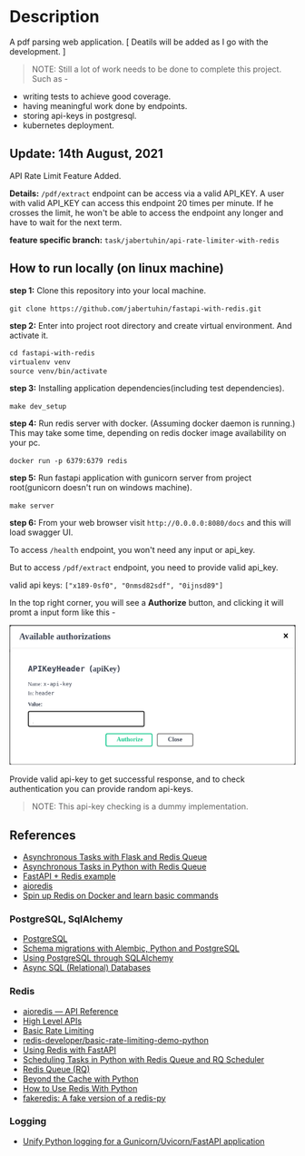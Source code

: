 # Description
A pdf parsing web application. [ Deatils will be added as I go with the development. ]

> NOTE: Still a lot of work needs to be done to complete this project. Such as -
- writing tests to achieve good coverage.
- having meaningful work done by endpoints.
- storing api-keys in postgresql.
- kubernetes deployment.

## Update: 14th August, 2021
API Rate Limit Feature Added.

**Details:** `/pdf/extract` endpoint can be access via a valid API_KEY. A user with valid API_KEY can access this endpoint 20 times per minute. If he crosses the limit, he won't be able to access the endpoint any longer and have to wait for the next term.

**feature specific branch:** `task/jabertuhin/api-rate-limiter-with-redis`

## How to run locally (on linux machine)

**step 1:** Clone this repository into your local machine.

`git clone https://github.com/jabertuhin/fastapi-with-redis.git`

**step 2:** Enter into project root directory and create virtual environment. And activate it.

```
cd fastapi-with-redis
virtualenv venv
source venv/bin/activate
```

**step 3:** Installing application dependencies(including test dependencies).

`make dev_setup`

**step 4:** Run redis server with docker. (Assuming docker daemon is running.) This may take some time, depending on redis docker image availability on your pc.

`docker run -p 6379:6379 redis`

**step 5:** Run fastapi application with gunicorn server from project root(gunicorn doesn't run on windows machine).

`make server`

**step 6:** From your web browser visit `http://0.0.0.0:8080/docs` and this will load swagger UI.

To access `/health` endpoint, you won't need any input or api_key.

But to access `/pdf/extract` endpoint, you need to provide valid api_key.

valid api keys: `["x189-0sf0", "0nmsd82sdf", "0ijnsd89"]`

In the top right corner, you will see a **Authorize** button, and clicking it will promt a input form like this -

![](authorize-with-apikey.png)

Provide valid api-key to get successful response, and to check authentication you can provide random api-keys. 

> NOTE: This api-key checking is a dummy implementation.



## References
- [Asynchronous Tasks with Flask and Redis Queue](https://testdriven.io/blog/asynchronous-tasks-with-flask-and-redis-queue/)
- [Asynchronous Tasks in Python with Redis Queue](https://www.twilio.com/blog/asynchronous-tasks-in-python-with-redis-queue)
- [FastAPI + Redis example](https://python-dependency-injector.ets-labs.org/examples/fastapi-redis.html)
- [aioredis](https://github.com/aio-libs/aioredis-py)
- [Spin up Redis on Docker and learn basic commands](https://youtu.be/ZkwKyUZWkp4)

### PostgreSQL, SqlAlchemy
- [PostgreSQL](https://www.fullstackpython.com/postgresql.html)
- [Schema migrations with Alembic, Python and PostgreSQL](https://www.compose.com/articles/schema-migrations-with-alembic-python-and-postgresql/)
- [Using PostgreSQL through SQLAlchemy](https://www.compose.com/articles/using-postgresql-through-sqlalchemy/)
- [Async SQL (Relational) Databases](https://fastapi.tiangolo.com/advanced/async-sql-databases/)

### Redis
- [aioredis — API Reference](https://aioredis.readthedocs.io/en/v1.3.0/api_reference.html)
- [High Level APIs](https://aioredis.readthedocs.io/en/latest/api/high-level/)
- [Basic Rate Limiting](https://redislabs.com/redis-best-practices/basic-rate-limiting/)
- [redis-developer/basic-rate-limiting-demo-python](https://github.com/redis-developer/basic-rate-limiting-demo-python)
- [Using Redis with FastAPI](https://developer.redislabs.com/develop/python/fastapi/)
- [Scheduling Tasks in Python with Redis Queue and RQ Scheduler](https://www.twilio.com/blog/scheduling-tasks-in-python-with-redis-queue-and-rq-scheduler)
- [Redis Queue (RQ)](https://www.fullstackpython.com/redis-queue-rq.html)
- [Beyond the Cache with Python](https://redis.com/blog/beyond-the-cache-with-python/)
- [How to Use Redis With Python](https://realpython.com/python-redis/)
- [fakeredis: A fake version of a redis-py](https://github.com/jamesls/fakeredis)


### Logging
- [Unify Python logging for a Gunicorn/Uvicorn/FastAPI application](https://pawamoy.github.io/posts/unify-logging-for-a-gunicorn-uvicorn-app/)